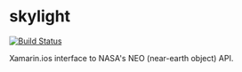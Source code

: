 # skylight
[![Build Status](https://app.bitrise.io/app/44da8e62cfecd420/status.svg?token=3xAgfsgI-b1KPHbw-9HSaQ&branch=master)](https://app.bitrise.io/app/44da8e62cfecd420)

Xamarin.ios interface to NASA's NEO (near-earth object) API.
